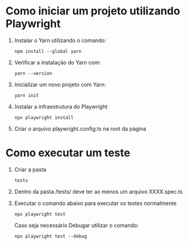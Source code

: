 # Como iniciar um projeto utilizando Playwright

1. Instalar o Yarn utilizando o comando:
    ```
    npm install --global yarn
    ```

2. Verificar a instalação do Yarn com:
    ```
    yarn --version
    ```

3. Inicializar um novo projeto com Yarn:
    ```
    yarn init
    ```

4. Instalar a infraestrutura do Playwright
    ```
    npx playwright install
    ```

5. Criar o arquivo playwright.config.ts na root da página


# Como executar um teste

1. Criar a pasta 
    ```
    tests
    ```

2. Dentro da pasta /tests/ deve ter ao menos um arquivo XXXX.spec.ts 

3. Executar o comando abaixo para executar os testes normalmente
    ```
    npx playwright test
    ```

    Caso seja necessário Debugar utilizar o comando:
    ```
    npx playwright test --debug
    ```